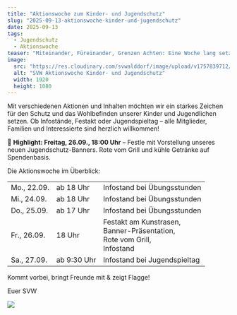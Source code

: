 ```yaml
---
title: "Aktionswoche zum Kinder- und Jugendschutz"
slug: "2025-09-13-aktionswoche-kinder-und-jugendschutz"
date: 2025-09-13
tags:
  - Jugendschutz
  - Aktionswoche
teaser: "Miteinander, Füreinander, Grenzen Achten: Eine Woche lang setzen wir im SVW klare Zeichen für den Schutz von Kindern und Jugendlichen."
image:
  src: "https://res.cloudinary.com/svwalddorf/image/upload/v1757839712/2025-09-13-banner-aktionswoche_mmxhbu.jpg"
  alt: "SVW Aktionswoche Kinder- und Jugendschutz"
  width: 1920
  height: 1080
---
```

Mit verschiedenen Aktionen und Inhalten möchten wir ein starkes Zeichen für den Schutz und das Wohlbefinden unserer Kinder und Jugendlichen setzen. Ob Infostände, Festakt oder Jugendspieltag – alle Mitglieder, Familien und Interessierte sind herzlich willkommen!

📣 **Highlight: Freitag, 26.09., 18:00 Uhr** – Festle mit Vorstellung unseres neuen Jugendschutz-Banners. Rote vom Grill und kühle Getränke auf Spendenbasis.

Die Aktionswoche im Überblick:

|             |             |                                                                                   |
|:------------|:------------|-----------------------------------------------------------------------------------|
| Mo., 22.09. | ab 18 Uhr   | Infostand bei Übungsstunden                                                       |
| Mi., 24.09. | ab 18 Uhr   | Infostand bei Übungsstunden                                                       |
| Do., 25.09. | ab 17 Uhr   | Infostand bei Übungsstunden                                                       |
| Fr., 26.09. | 18 Uhr      | Festakt am Kunstrasen,<br/>Banner-Präsentation,<br/>Rote vom Grill,<br/>Infostand |
| Sa., 27.09. | ab 9:30 Uhr | Infostand bei Jugendspieltag                                                      |

Kommt vorbei, bringt Freunde mit & zeigt Flagge!

Euer SVW

![](https://res.cloudinary.com/svwalddorf/image/upload/v1757840101/2025-09-13-flyer-aktionswoche_gqohge.png)
